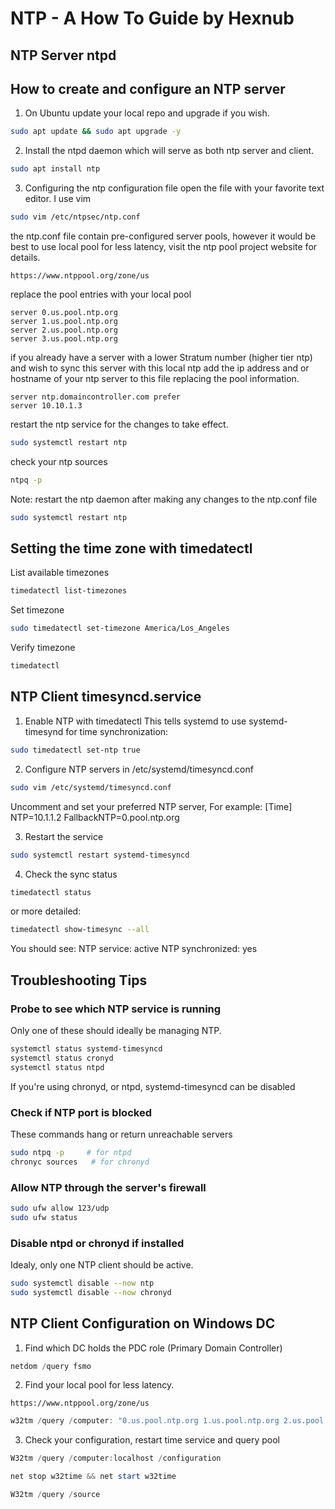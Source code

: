 # NTP - A How To Guide by Hexnub

## NTP Server ntpd

## How to create and configure an NTP server
1. On Ubuntu update your local repo and upgrade if you wish.
```bash
sudo apt update && sudo apt upgrade -y
```
2. Install the ntpd daemon which will serve as both ntp server and client.
```bash
sudo apt install ntp
```
3. Configuring the ntp configuration file
open the file with your favorite text editor. I use vim
```bash
sudo vim /etc/ntpsec/ntp.conf
```
the ntp.conf file contain pre-configured server pools, however it would be best to use local pool for less latency, visit the ntp pool project website for details.
```
https://www.ntppool.org/zone/us
```
replace the pool entries with your local pool
```
server 0.us.pool.ntp.org
server 1.us.pool.ntp.org
server 2.us.pool.ntp.org
server 3.us.pool.ntp.org
```
if you already have a server with a lower Stratum number (higher tier ntp) and wish to sync this server with this local ntp add the ip address and or hostname of your ntp server to this file replacing the pool information.
```
server ntp.domaincontroller.com prefer
server 10.10.1.3
```
restart the ntp service for the changes to take effect. 
```bash
sudo systemctl restart ntp
```
check your ntp sources
```bash
ntpq -p
```
Note: restart the ntp daemon after making any changes to the ntp.conf file
```bash
sudo systemctl restart ntp
```

## Setting the time zone with timedatectl
List available timezones
```bash
timedatectl list-timezones
```
Set timezone
```bash
sudo timedatectl set-timezone America/Los_Angeles
```
Verify timezone
```bash
timedatectl
```

## NTP Client timesyncd.service
1. Enable NTP with timedatectl
This tells systemd to use systemd-timesynd for time synchronization:
```bash
sudo timedatectl set-ntp true
```
2. Configure NTP servers in /etc/systemd/timesyncd.conf
```bash
sudo vim /etc/systemd/timesyncd.conf
```
Uncomment and set your preferred NTP server,
For example:
[Time]
NTP=10.1.1.2
FallbackNTP=0.pool.ntp.org

3. Restart the service
```bash
sudo systemctl restart systemd-timesyncd
```
4. Check the sync status
```bash
timedatectl status
```
or more detailed:
```bash
timedatectl show-timesync --all
```
You should see:
NTP service: active
NTP synchronized: yes


## Troubleshooting Tips
### Probe to see which NTP service is running
Only one of these should ideally be managing NTP. 
```bash
systemctl status systemd-timesyncd
systemctl status cronyd
systemctl status ntpd
```
If you're using chronyd, or ntpd, systemd-timesyncd can be disabled
### Check if NTP port is blocked
These commands hang or return unreachable servers
```bash
sudo ntpq -p     # for ntpd
chronyc sources   # for chronyd
```
### Allow NTP through the server's firewall
```bash
sudo ufw allow 123/udp
sudo ufw status
```
### Disable ntpd or chronyd if installed
Idealy, only one NTP client should be active.
```bash
sudo systemctl disable --now ntp
sudo systemctl disable --now chronyd
```
## NTP Client Configuration on Windows DC
1. Find which DC holds the PDC role (Primary Domain Controller)
```powershell
netdom /query fsmo
```
2. Find your local pool for less latency.
```
https://www.ntppool.org/zone/us
```

```powershell
w32tm /query /computer: "0.us.pool.ntp.org 1.us.pool.ntp.org 2.us.pool.ntp.org 3.us.pool.ntp.org" /syncfromflags:manual /update
```
3. Check your configuration, restart time service and query pool
```powershell
W32tm /query /computer:localhost /configuration
```
```powershell
net stop w32time && net start w32time
```
```powershell
W32tm /query /source
```
